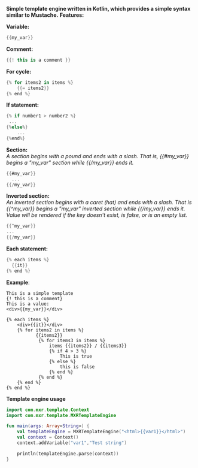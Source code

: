**Simple template engine written in Kotlin, which provides a simple syntax similar to Mustache.**
**Features:**

**Variable:**
```kotlin
{{my_var}}
```

**Comment:** 
```kotlin
{{! this is a comment }}
```

**For cycle:** 
```kotlin
{% for items2 in items %}
	{{= items2}}
{% end %}
```

**If statement:** 
```kotlin
{% if number1 > number2 %}
 ...
{%else%}
	...
{%end%}
```

**Section:** </BR>
_A section begins with a pound and ends with a slash. That is, {{#my_var}}
begins a "my_var" section while {{/my_var}} ends it._

```kotlin
{{#my_var}}
  ...
{{/my_var}}
```

**Inverted section:** </br>
_An inverted section begins with a caret (hat) and ends with a slash.
That is {{^my_var}} begins a "my_var" inverted section while {{/my_var}} ends it.
Value will be rendered if the key doesn't exist, is false, or is an empty list._

```kotlin
{{^my_var}}
...
{{/my_var}}
```

**Each statement:** 
```kotlin
{% each items %}
  {{it}}
{% end %}
```

**Example**:
```text
This is a simple template
{! this is a comment}
This is a value:
<div>{{my_var}}</div> 

{% each items %}
    <div>{{it}}</div>
    {% for items2 in items %}
    	   {{items2}}
    	    {% for items3 in items %}
    	    	items {{items2}} / {{items3}}
    	    	{% if 4 > 3 %}
    	    		This is true
    	    	{% else %}
    	    		this is false
    	    	{% end %}
    	    {% end %}
    {% end %}
{% end %}
```
**Template engine usage**
```Kotlin
import com.mxr.template.Context
import com.mxr.template.MXRTemplateEngine

fun main(args: Array<String>) {
    val templateEngine = MXRTemplateEngine("<html>{{var1}}</html>")
    val context = Context()
    context.addVariable("var1","Test string")

    println(templateEngine.parse(context))
}
```
